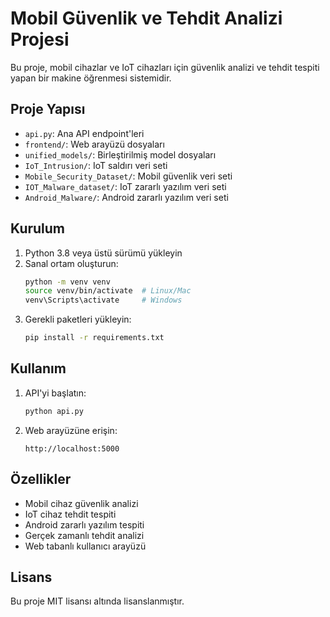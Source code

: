 # Mobil Güvenlik ve Tehdit Analizi Projesi

Bu proje, mobil cihazlar ve IoT cihazları için güvenlik analizi ve tehdit tespiti yapan bir makine öğrenmesi sistemidir.

## Proje Yapısı

- `api.py`: Ana API endpoint'leri
- `frontend/`: Web arayüzü dosyaları
- `unified_models/`: Birleştirilmiş model dosyaları
- `IoT_Intrusion/`: IoT saldırı veri seti
- `Mobile_Security_Dataset/`: Mobil güvenlik veri seti
- `IOT_Malware_dataset/`: IoT zararlı yazılım veri seti
- `Android_Malware/`: Android zararlı yazılım veri seti

## Kurulum

1. Python 3.8 veya üstü sürümü yükleyin
2. Sanal ortam oluşturun:
   ```bash
   python -m venv venv
   source venv/bin/activate  # Linux/Mac
   venv\Scripts\activate     # Windows
   ```
3. Gerekli paketleri yükleyin:
   ```bash
   pip install -r requirements.txt
   ```

## Kullanım

1. API'yi başlatın:
   ```bash
   python api.py
   ```
2. Web arayüzüne erişin:
   ```
   http://localhost:5000
   ```

## Özellikler

- Mobil cihaz güvenlik analizi
- IoT cihaz tehdit tespiti
- Android zararlı yazılım tespiti
- Gerçek zamanlı tehdit analizi
- Web tabanlı kullanıcı arayüzü

## Lisans

Bu proje MIT lisansı altında lisanslanmıştır.
